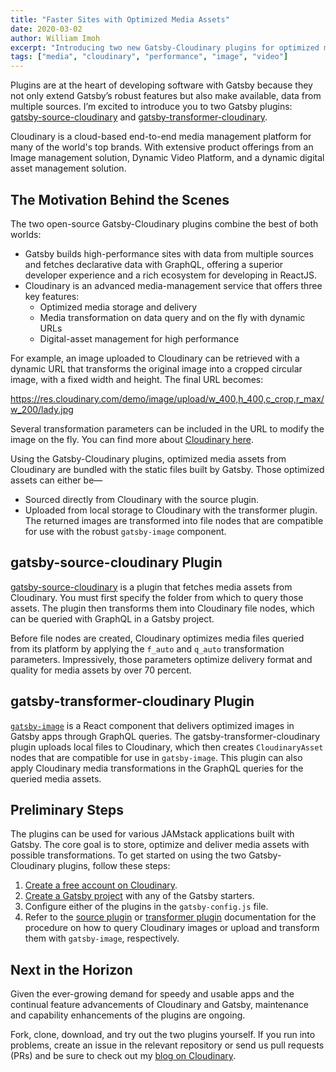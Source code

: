 ```yaml
---
title: "Faster Sites with Optimized Media Assets"
date: 2020-03-02
author: William Imoh
excerpt: "Introducing two new Gatsby-Cloudinary plugins for optimized media management in Gatsby apps"
tags: ["media", "cloudinary", "performance", "image", "video"]
---
```


Plugins are at the heart of developing software with Gatsby because they not only extend Gatsby’s robust features but also make available, data from multiple sources. I’m excited to introduce you to two Gatsby plugins: [gatsby-source-cloudinary](/packages/gatsby-source-cloudinary/) and [gatsby-transformer-cloudinary](/packages/gatsby-transformer-cloudinary/).

Cloudinary is a cloud-based end-to-end media management platform for many of the world's top brands. With extensive product offerings from an Image management solution, Dynamic Video Platform, and a dynamic digital asset management solution.

## The Motivation Behind the Scenes

The two open-source Gatsby-Cloudinary plugins combine the best of both worlds:

- Gatsby builds high-performance sites with data from multiple sources and fetches declarative data with GraphQL, offering a superior developer experience and a rich ecosystem for developing in ReactJS.
- Cloudinary is an advanced media-management service that offers three key features:
  - Optimized media storage and delivery
  - Media transformation on data query and on the fly with dynamic URLs
  - Digital-asset management for high performance

For example, an image uploaded to Cloudinary can be retrieved with a dynamic URL that transforms the original image into a cropped circular image, with a fixed width and height. The final URL becomes:

<https://res.cloudinary.com/demo/image/upload/w_400,h_400,c_crop,r_max/w_200/lady.jpg>

Several transformation parameters can be included in the URL to modify the image on the fly. You can find more about [Cloudinary here](http://bit.ly/2GbkeT3).

Using the Gatsby-Cloudinary plugins, optimized media assets from Cloudinary are bundled with the static files built by Gatsby. Those optimized assets can either be—

- Sourced directly from Cloudinary with the source plugin.
- Uploaded from local storage to Cloudinary with the transformer plugin. The returned images are transformed into file nodes that are compatible for use with the robust `gatsby-image` component.

## gatsby-source-cloudinary Plugin

[gatsby-source-cloudinary](/packages/gatsby-source-cloudinary/) is a plugin that fetches media assets from Cloudinary. You must first specify the folder from which to query those assets. The plugin then transforms them into Cloudinary file nodes, which can be queried with GraphQL in a Gatsby project.

Before file nodes are created, Cloudinary optimizes media files queried from its platform by applying the `f_auto` and `q_auto` transformation parameters. Impressively, those parameters optimize delivery format and quality for media assets by over 70 percent.

## gatsby-transformer-cloudinary Plugin

[`gatsby-image`](/docs/using-gatsby-image/) is a React component that delivers optimized images in Gatsby apps through GraphQL queries. The gatsby-transformer-cloudinary plugin uploads local files to Cloudinary, which then creates `CloudinaryAsset` nodes that are compatible for use in `gatsby-image`. This plugin can also apply Cloudinary media transformations in the GraphQL queries for the queried media assets.

## Preliminary Steps

The plugins can be used for various JAMstack applications built with Gatsby. The core goal is to store, optimize and deliver media assets with possible transformations. To get started on using the two Gatsby-Cloudinary plugins, follow these steps:

1. [Create a free account on Cloudinary](http://bit.ly/2v3sy4N).
2. [Create a Gatsby project](/tutorial/) with any of the Gatsby starters.
3. Configure either of the plugins in the `gatsby-config.js` file.
4. Refer to the [source plugin](http://bit.ly/2NHVshC) or [transformer plugin](http://bit.ly/2sMqe1u) documentation for the procedure on how to query Cloudinary images or upload and transform them with `gatsby-image`, respectively.

## Next in the Horizon

Given the ever-growing demand for speedy and usable apps and the continual feature advancements of Cloudinary and Gatsby, maintenance and capability enhancements of the plugins are ongoing.

Fork, clone, download, and try out the two plugins yourself. If you run into problems, create an issue in the relevant repository or send us pull requests (PRs) and be sure to check out my [blog on Cloudinary](https://cloudinary.com/blog/introducing_cloudinary_s_gatsby_plugins).
